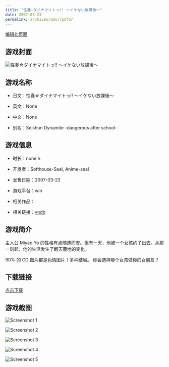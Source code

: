 ```yaml
---
title: "性春☆ダイナマイトっ!! ～イケない放課後～"
date: 2007-03-23
permalink: archives/adv/rpdfd/
---
```

[编辑此页面](https://github.com/ACG-3/ADV3-source/blob/main/source/_posts/%E6%80%A7%E6%98%A5%E2%98%86%E3%83%80%E3%82%A4%E3%83%8A%E3%83%9E%E3%82%A4%E3%83%88%E3%81%A3%21%21%20%EF%BD%9E%E3%82%A4%E3%82%B1%E3%81%AA%E3%81%84%E6%94%BE%E8%AA%B2%E5%BE%8C%EF%BD%9E.md)

## 游戏封面

![性春☆ダイナマイトっ!! ～イケない放課後～](https://pan.timero.xyz/d/onedrive/img_lib_001/%E6%80%A7%E6%98%A5%E2%98%86%E3%83%80%E3%82%A4%E3%83%8A%E3%83%9E%E3%82%A4%E3%83%88%E3%81%A3!!%20%EF%BD%9E%E3%82%A4%E3%82%B1%E3%81%AA%E3%81%84%E6%94%BE%E8%AA%B2%E5%BE%8C%EF%BD%9E_cover.avif)


## 游戏名称

- 日文：性春☆ダイナマイトっ!! ～イケない放課後～
- 英文：None
- 中文：None

- 别名：Seishun Dynamite -dangerous after school-


## 游戏信息

- 时长：none h
- 开发者：Softhouse-Seal, Anime-seal
- 发售日期：2007-03-23
- 游戏平台：win
- 相关作品：

- 相关链接：[vndb](https://vndb.org/v5112)


## 游戏简介

主人公 Miyao Yo 的性格有点随遇而安。但有一天，他被一个女孩约了出去。从那一刻起，他的生活发生了翻天覆地的变化。

90% 的 CG 图片都是色情图片！多种结局。
你会选择哪个女孩做你的女朋友？




## 下载链接

[点击下载](https://pan.timero.xyz/onedrive/adv_lib_001/%E6%80%A7%E6%98%A5%E2%98%86%E3%83%80%E3%82%A4%E3%83%8A%E3%83%9E%E3%82%A4%E3%83%88%E3%81%A3%21%21%20%EF%BD%9E%E3%82%A4%E3%82%B1%E3%81%AA%E3%81%84%E6%94%BE%E8%AA%B2%E5%BE%8C%EF%BD%9E)


## 游戏截图


![Screenshot 1](https://pan.timero.xyz/d/onedrive/img_lib_001/%E6%80%A7%E6%98%A5%E2%98%86%E3%83%80%E3%82%A4%E3%83%8A%E3%83%9E%E3%82%A4%E3%83%88%E3%81%A3!!%20%EF%BD%9E%E3%82%A4%E3%82%B1%E3%81%AA%E3%81%84%E6%94%BE%E8%AA%B2%E5%BE%8C%EF%BD%9E_Screenshot_1.avif)

![Screenshot 2](https://pan.timero.xyz/d/onedrive/img_lib_001/%E6%80%A7%E6%98%A5%E2%98%86%E3%83%80%E3%82%A4%E3%83%8A%E3%83%9E%E3%82%A4%E3%83%88%E3%81%A3!!%20%EF%BD%9E%E3%82%A4%E3%82%B1%E3%81%AA%E3%81%84%E6%94%BE%E8%AA%B2%E5%BE%8C%EF%BD%9E_Screenshot_2.avif)

![Screenshot 3](https://pan.timero.xyz/d/onedrive/img_lib_001/%E6%80%A7%E6%98%A5%E2%98%86%E3%83%80%E3%82%A4%E3%83%8A%E3%83%9E%E3%82%A4%E3%83%88%E3%81%A3!!%20%EF%BD%9E%E3%82%A4%E3%82%B1%E3%81%AA%E3%81%84%E6%94%BE%E8%AA%B2%E5%BE%8C%EF%BD%9E_Screenshot_3.avif)

![Screenshot 4](https://pan.timero.xyz/d/onedrive/img_lib_001/%E6%80%A7%E6%98%A5%E2%98%86%E3%83%80%E3%82%A4%E3%83%8A%E3%83%9E%E3%82%A4%E3%83%88%E3%81%A3!!%20%EF%BD%9E%E3%82%A4%E3%82%B1%E3%81%AA%E3%81%84%E6%94%BE%E8%AA%B2%E5%BE%8C%EF%BD%9E_Screenshot_4.avif)

![Screenshot 5](https://pan.timero.xyz/d/onedrive/img_lib_001/%E6%80%A7%E6%98%A5%E2%98%86%E3%83%80%E3%82%A4%E3%83%8A%E3%83%9E%E3%82%A4%E3%83%88%E3%81%A3!!%20%EF%BD%9E%E3%82%A4%E3%82%B1%E3%81%AA%E3%81%84%E6%94%BE%E8%AA%B2%E5%BE%8C%EF%BD%9E_Screenshot_5.avif)

